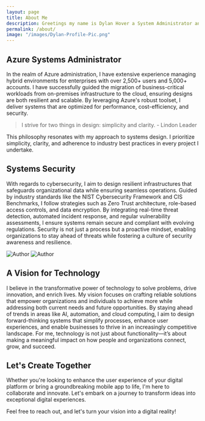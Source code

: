 ```yaml
---
layout: page
title: About Me
description: Greetings my name is Dylan Hover a System Administrator and cloud technology enthusiast. My interests include reading about emerging technologies, crafting scalable, resilient, and cost-effective infrastructure solutions, learning new skills that I can apply to my IT career, going camping with my family, and fly-fishing for beautiful trout and other fresh water species. I am passionate about helping people to overcome the challenges they face by leveraging technology to meet their business needs. As an experienced enterprise-level Systems Administrator and Cloud Solutions Architect, I have a deeply familiar with the intersection between business and technology. My passion lies in identifying the unique challenges organizations face and crafting innovative, scalable, and secure solutions that address these needs effectively. By bridging the gap between traditional IT and cloud technologies, I have designed systems that not only meet immediate requirements but also position organizations for future growth and innovation.
permalink: /about/
image: "/images/Dylan-Profile-Pic.png"
---
```


## Azure Systems Administrator

In the realm of Azure administration, I have extensive experience managing hybrid environments for enterprises with over 2,500+ users and 5,000+ accounts. I have successfully guided the migration of business-critical workloads from on-premises infrastructure to the cloud, ensuring designs are both resilient and scalable. By leveraging Azure's robust toolset, I deliver systems that are optimized for performance, cost-efficiency, and security.

> I strive for two things in design: simplicity and clarity. - Lindon Leader

This philosophy resonates with my approach to systems design. I prioritize simplicity, clarity, and adherence to industry best practices in every project I undertake.

## Systems Security

With regards to cybersecurity, I aim to design resilient infrastructures that safeguards organizational data while ensuring seamless operations. Guided by industry standards like the NIST Cybersecurity Framework and CIS Benchmarks, I follow strategies such as Zero Trust architecture, role-based access controls, and data encryption. By integrating real-time threat detection, automated incident response, and regular vulnerability assessments, I ensure systems remain secure and compliant with evolving regulations. Security is not just a process but a proactive mindset, enabling organizations to stay ahead of threats while fostering a culture of security awareness and resilience.

<div class="gallery-box">
  <div class="gallery">
    <img src="/images/Azure-Cloud.png" loading="lazy" alt="Author">
    <img src="/images/AWS-Cloud.png" loading="lazy" alt="Author">
  </div>
  <!-- <em>Photo by <a href="https://www.pexels.com/@david-garrison-1128051/" target="_blank">David Garrison</a> on <a href="https://www.pexels.com/" target="_blank">Pexels</a></em> -->
</div>

## A Vision for Technology

I believe in the transformative power of technology to solve problems, drive innovation, and enrich lives. My vision focuses on crafting reliable solutions that empower organizations and individuals to achieve more while addressing both current needs and future opportunities. By staying ahead of trends in areas like AI, automation, and cloud computing, I aim to design forward-thinking systems that simplify processes, enhance user experiences, and enable businesses to thrive in an increasingly competitive landscape. For me, technology is not just about functionality—it’s about making a meaningful impact on how people and organizations connect, grow, and succeed.

## Let's Create Together

Whether you're looking to enhance the user experience of your digital platform or bring a groundbreaking mobile app to life, I'm here to collaborate and innovate. Let's embark on a journey to transform ideas into exceptional digital experiences.

Feel free to reach out, and let's turn your vision into a digital reality!
